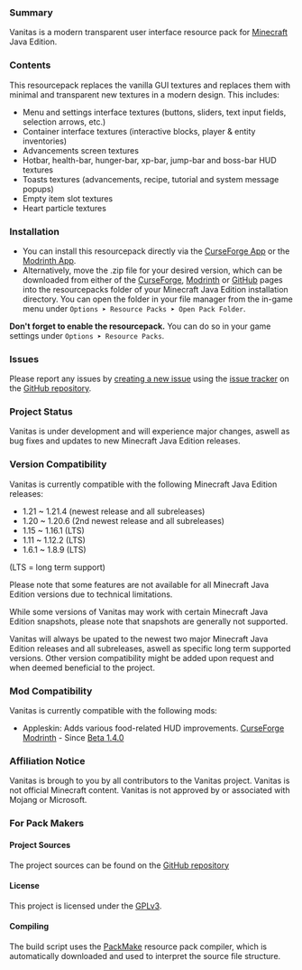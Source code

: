 ### Summary

Vanitas is a modern transparent user interface resource pack for [Minecraft](https://www.minecraft.net) Java Edition.


### Contents

This resourcepack replaces the vanilla GUI textures and replaces them with minimal and transparent new textures in a modern design. This includes:
- Menu and settings interface textures (buttons, sliders, text input fields, selection arrows, etc.)
- Container interface textures (interactive blocks, player & entity inventories)
- Advancements screen textures
- Hotbar, health-bar, hunger-bar, xp-bar, jump-bar and boss-bar HUD textures
- Toasts textures (advancements, recipe, tutorial and system message popups)
- Empty item slot textures
- Heart particle textures


### Installation

- You can install this resourcepack directly via the [CurseForge App](https://www.curseforge.com/download/app) or the [Modrinth App](https://modrinth.com/app).
- Alternatively, move the .zip file for your desired version, which can be downloaded from either of the [CurseForge](https://www.curseforge.com/minecraft/texture-packs/vanitas), [Modrinth](https://modrinth.com/resourcepack/vanitas) or [GitHub](https://github.com/iJustLeyxo/Vanitas/releases/) pages into the resourcepacks folder of your Minecraft Java Edition installation directory. You can open the folder in your file manager from the in-game menu under `Options ➤ Resource Packs ➤ Open Pack Folder`.

**Don't forget to enable the resourcepack.** You can do so in your game settings under `Options ➤ Resource Packs`.


### Issues

Please report any issues by [creating a new issue](https://github.com/iJustLeyxo/Vanitas/issues/new) using the [issue tracker](https://github.com/iJustLeyxo/Vanitas/issues/) on the [GitHub repository](https://github.com/iJustLeyxo/Vanitas/).


### Project Status

Vanitas is under development and will experience major changes, aswell as bug fixes and updates to new Minecraft Java Edition releases.


### Version Compatibility

Vanitas is currently compatible with the following Minecraft Java Edition releases:
- 1.21 ~ 1.21.4 (newest release and all subreleases)
- 1.20 ~ 1.20.6 (2nd newest release and all subreleases)
- 1.15 ~ 1.16.1 (LTS)
- 1.11 ~ 1.12.2 (LTS)
- 1.6.1 ~ 1.8.9 (LTS)

(LTS = long term support)

Please note that some features are not available for all Minecraft Java Edition versions due to technical limitations.

While some versions of Vanitas may work with certain Minecraft Java Edition snapshots, please note that snapshots are generally not supported.

Vanitas will always be upated to the newest two major Minecraft Java Edition releases and all subreleases, aswell as specific long term supported versions. Other version compatibility might be added upon request and when deemed beneficial to the project.


### Mod Compatibility

Vanitas is currently compatible with the following mods:

- Appleskin: Adds various food-related HUD improvements. [CurseForge](https://www.curseforge.com/minecraft/mc-mods/appleskin) [Modrinth](https://modrinth.com/mod/appleskin) - Since [Beta 1.4.0](https://github.com/iJustLeyxo/Vanitas/releases/tag/1.4.0)


### Affiliation Notice

Vanitas is brough to you by all contributors to the Vanitas project.
Vanitas is not official Minecraft content. Vanitas is not approved by or associated with Mojang or Microsoft.


### For Pack Makers

#### Project Sources

The project sources can be found on the [GitHub repository](https://github.com/iJustLeyxo/Vanitas/)


#### License

This project is licensed under the [GPLv3](https://www.gnu.org/licenses/gpl-3.0.txt).


#### Compiling

The build script uses the [PackMake](https://github.com/iJustLeyxo/PackMake/) resource pack compiler, which is automatically downloaded and used to interpret the source file structure.
